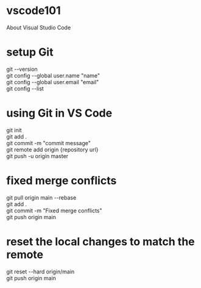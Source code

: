 # vscode101
About Visual Studio Code

# setup Git
git --version<br>
git config --global user.name "name"<br>
git config --global user.email "email"<br>
git config --list

# using Git in VS Code
git init<br>
git add .<br>
git commit -m "commit message"<br>
git remote add origin {repository url}<br>
git push -u origin master

# fixed merge conflicts
git pull origin main --rebase<br>
git add .<br>
git commit -m "Fixed merge conflicts"<br>
git push origin main

# reset the local changes to match the remote
git reset --hard origin/main<br>
git push origin main
